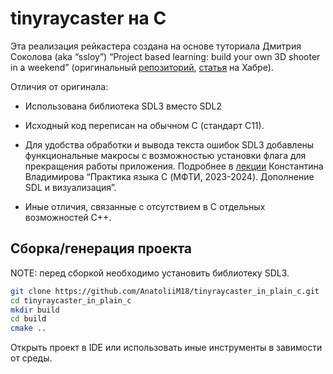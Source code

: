 # tinyraycaster на C

Эта реализация рейкастера создана на основе туториала Дмитрия Соколова (aka “ssloy”) “Project based learning: build your own 3D shooter in a weekend” (оригинальный [репозиторий](https://github.com/ssloy/tinyraycaster), [статья](https://habr.com/ru/articles/439698/) на Хабре).

Отличия от оригинала:

* Использована библиотека SDL3 вместо SDL2

* Исходный код переписан на обычном C (стандарт C11).

* Для удобства обработки и вывода текста ошибок SDL3 добавлены функциональные макросы с возможностью установки флага для прекращения работы приложения. Подробнее в [лекции](https://rutube.ru/video/437ec1cc186ac3222b32dd4730a9ec61/?t=395&r=plwd) Константина Владимирова “Практика языка C (МФТИ, 2023-2024). Дополнение SDL и визуализация”.

* Иные отличия, связанные с отсутствием в C отдельных возможностей C\+\+.

## Сборка/генерация проекта

NOTE: перед сборкой необходимо установить библиотеку SDL3.

```sh
git clone https://github.com/AnatoliiM18/tinyraycaster_in_plain_c.git
cd tinyraycaster_in_plain_c
mkdir build
cd build
cmake ..
```

Открыть проект в IDE или использовать иные инструменты в завимости от среды.